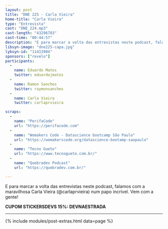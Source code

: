 ```yaml
---
layout: post
title: "DNE 225 - Carla Vieira"
home-title: "Carla Vieira"
type: "Entrevista"
cast: "DNE_224.mp3"
cast-length: "43296783"
cast-time: "00:44:57"
description: "E para marcar a volta das entrevistas neste podcast, falamos com a maravilhosa Carla Vieira (@carlaprvieira) num papo incrível. Vem com a gente!"
libsyn-image: "dne225-capa.jpg"
lybsyn-id: "11413904"
sponsors: ["revelo"]
participants:
  -
    name: Eduardo Matos
    twitter: eduardojmatos
  -
    name: Ramon Sanches
    twitter: raymonsanches
  -
    name: Carla Vieira
    twitter: carlaprvieira

scraps:
  -
    name: "PerifaCode"
    url: "https://perifacode.com"
  -
    name: "Womakers Code - Datascience bootcamp São Paulo"
    url: "https://womakerscode.org/datascience-bootamp-saopaulo"
  -
    name: "Tecno Gueto"
    url: "https://www.tecnogueto.com.br/"
  -
    name: "Quebradev Podcast"
    url: "https://quebradev.com.br/"

---
```


E para marcar a volta das entrevistas neste podcast, falamos com a maravilhosa Carla Vieira (@carlaprvieira) num papo incrível. Vem com a gente!

<strong>CUPOM STICKERSDEVS 15%: DEVNAESTRADA</strong>
<br>

---

{% include modules/post-extras.html data=page %}
